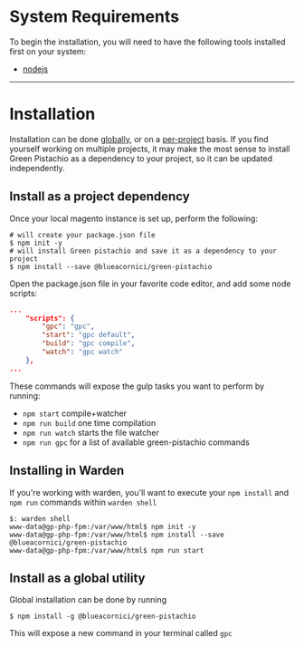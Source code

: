 # System Requirements

To begin the installation, you will need to have the following tools installed first on your system:

* [nodejs](https://nodejs.org/en/)

-----

# Installation

Installation can be done [globally](#install-as-a-global-utility), or on a [per-project](#install-as-a-project-dependency) basis. If you find yourself working on
multiple projects, it may make the most sense to install Green Pistachio as a dependency to your
project, so it can be updated independently.

## Install as a project dependency

Once your local magento instance is set up, perform the following:

```shell
# will create your package.json file
$ npm init -y
# will install Green pistachio and save it as a dependency to your project
$ npm install --save @blueacornici/green-pistachio
```

Open the package.json file in your favorite code editor, and add some node scripts:

```json
...
    "scripts": {
        "gpc": "gpc",
        "start": "gpc default",
        "build": "gpc compile",
        "watch": "gpc watch"
    },
...
```

These commands will expose the gulp tasks you want to perform by running:
* `npm start` compile+watcher
* `npm run build` one time compilation
* `npm run watch` starts the file watcher
* `npm run gpc` for a list of available green-pistachio commands

## Installing in Warden

If you're working with warden, you'll want to execute your `npm install` and `npm run` commands within `warden shell`

```shell
$: warden shell
www-data@gp-php-fpm:/var/www/html$ npm init -y
www-data@gp-php-fpm:/var/www/html$ npm install --save @blueacornici/green-pistachio
www-data@gp-php-fpm:/var/www/html$ npm run start
```

## Install as a global utility

Global installation can be done by running 

```shell
$ npm install -g @blueacornici/green-pistachio
```

This will expose a new command in your terminal called `gpc`
